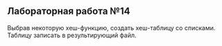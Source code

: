 ## Лабораторная работа №14
Выбрав некоторую хеш-функцию, создать хеш-таблицу со списками.
Таблицу записать в результирующий файл.